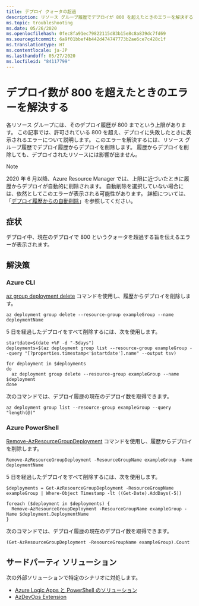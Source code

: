 ```yaml
---
title: デプロイ クォータの超過
description: リソース グループ履歴でデプロイが 800 を超えたときのエラーを解決する方法について説明します。
ms.topic: troubleshooting
ms.date: 05/26/2020
ms.openlocfilehash: 0fec8fa91ec79822115d83b15e8c8a839dc7fd69
ms.sourcegitcommit: 6a9f01bbef4b442d474747773b2ae6ce7c428c1f
ms.translationtype: HT
ms.contentlocale: ja-JP
ms.lasthandoff: 05/27/2020
ms.locfileid: "84117799"
---
```

# <a name="resolve-error-when-deployment-count-exceeds-800"></a>デプロイ数が 800 を超えたときのエラーを解決する

各リソース グループには、そのデプロイ履歴が 800 までという上限があります。 この記事では、許可されている 800 を超え、デプロイに失敗したときに表示されるエラーについて説明します。 このエラーを解決するには、リソース グループ履歴でデプロイ履歴からデプロイを削除します。 履歴からデプロイを削除しても、デプロイされたリソースには影響が出ません。

> [!NOTE]
> 2020 年 6 月以降、Azure Resource Manager では、上限に近づいたときに履歴からデプロイが自動的に削除されます。 自動削除を選択していない場合には、依然としてこのエラーが表示される可能性があります。 詳細については、「[デプロイ履歴からの自動削除](deployment-history-deletions.md)」を参照してください。

## <a name="symptom"></a>症状

デプロイ中、現在のデプロイで 800 というクォータを超過する旨を伝えるエラーが表示されます。

## <a name="solution"></a>解決策

### <a name="azure-cli"></a>Azure CLI

[az group deployment delete](/cli/azure/group/deployment) コマンドを使用し、履歴からデプロイを削除します。

```azurecli-interactive
az deployment group delete --resource-group exampleGroup --name deploymentName
```

5 日を経過したデプロイをすべて削除するには、次を使用します。

```azurecli-interactive
startdate=$(date +%F -d "-5days")
deployments=$(az deployment group list --resource-group exampleGroup --query "[?properties.timestamp<'$startdate'].name" --output tsv)

for deployment in $deployments
do
  az deployment group delete --resource-group exampleGroup --name $deployment
done
```

次のコマンドでは、デプロイ履歴の現在のデプロイ数を取得できます。

```azurecli-interactive
az deployment group list --resource-group exampleGroup --query "length(@)"
```

### <a name="azure-powershell"></a>Azure PowerShell

[Remove-AzResourceGroupDeployment](/powershell/module/az.resources/remove-azresourcegroupdeployment) コマンドを使用し、履歴からデプロイを削除します。

```azurepowershell-interactive
Remove-AzResourceGroupDeployment -ResourceGroupName exampleGroup -Name deploymentName
```

5 日を経過したデプロイをすべて削除するには、次を使用します。

```azurepowershell-interactive
$deployments = Get-AzResourceGroupDeployment -ResourceGroupName exampleGroup | Where-Object Timestamp -lt ((Get-Date).AddDays(-5))

foreach ($deployment in $deployments) {
  Remove-AzResourceGroupDeployment -ResourceGroupName exampleGroup -Name $deployment.DeploymentName
}
```

次のコマンドでは、デプロイ履歴の現在のデプロイ数を取得できます。

```azurepowershell-interactive
(Get-AzResourceGroupDeployment -ResourceGroupName exampleGroup).Count
```

## <a name="third-party-solutions"></a>サードパーティ ソリューション

次の外部ソリューションで特定のシナリオに対処します。

* [Azure Logic Apps と PowerShell のソリューション](https://devkimchi.com/2018/05/30/managing-excessive-arm-deployment-histories-with-logic-apps/)
* [AzDevOps Extension](https://github.com/christianwaha/AzureDevOpsExtensionCleanRG)
